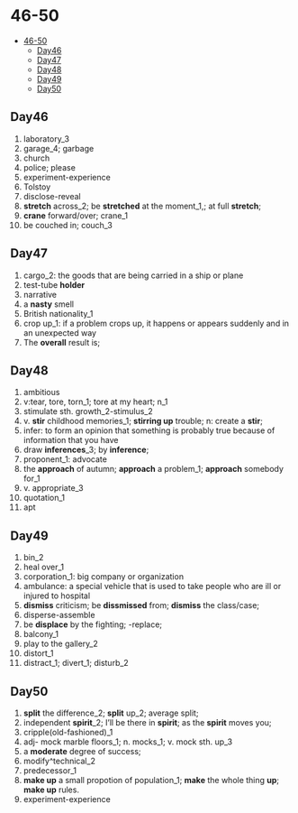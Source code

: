 # 46-50

- [46-50](#46-50)
  - [Day46](#day46)
  - [Day47](#day47)
  - [Day48](#day48)
  - [Day49](#day49)
  - [Day50](#day50)

## Day46

1. laboratory_3
2. garage_4; garbage
3. church
4. police; please
5. experiment-experience
6. Tolstoy
7. disclose-reveal
8. **stretch** across_2; be **stretched** at the moment_1,; at full **stretch**;
9. **crane** forward/over; crane_1
10. be couched in; couch_3

## Day47

1. cargo_2: the goods that are being carried in a ship or plane
2. test-tube **holder**
3. narrative
4. a **nasty** smell
5. British nationality_1
6. crop up_1: if a problem crops up, it happens or appears suddenly and in an unexpected way
7. The **overall** result is;

## Day48

1. ambitious
2. v:tear, tore, torn_1; tore at my heart; n_1
3. stimulate sth. growth_2-stimulus_2
4. v. **stir** childhood memories_1; **stirring up** trouble; n: create a **stir**;
5. infer: to form an opinion that something is probably true because of information that you have
6. draw **inferences**_3; by **inference**;
7. proponent_1: advocate
8. the **approach** of autumn; **approach** a problem_1; **approach** somebody for_1
9. v. appropriate_3
10. quotation_1
11. apt

## Day49

1. bin_2
2. heal over_1
3. corporation_1: big company or organization
4. ambulance: a special vehicle that is used to take people who are ill or injured to hospital
5. **dismiss** criticism; be **dissmissed** from; **dismiss** the class/case;
6. disperse-assemble
7. be **displace** by the fighting; -replace;
8. balcony_1
9. play to the gallery_2
10. distort_1
11. distract_1; divert_1; disturb_2

## Day50

1. **split** the difference_2; **split** up_2; average split;
2. independent **spirit**_2;  I’ll be there in **spirit**; as the **spirit** moves you;
3. cripple(old-fashioned)_1
4. adj- mock marble floors_1; n. mocks_1; v. mock sth. up_3
5. a **moderate** degree of success;
6. modify^technical_2
7. predecessor_1
8. **make up** a small propotion of population_1; **make** the whole thing **up**; **make up** rules.
9. experiment-experience
